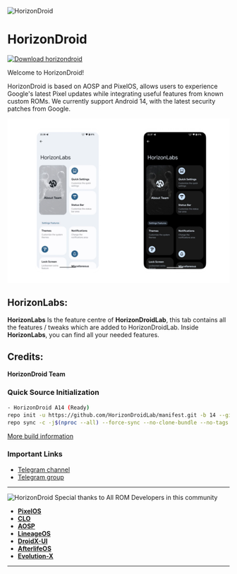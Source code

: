 ![HorizonDroid](https://github.com/zamkara/.github/blob/main/horizon.svg) 

HorizonDroid
===========

[![Download horizondroid](https://img.shields.io/sourceforge/dt/horizondroid.svg)](https://sourceforge.net/projects/horizondroid/files/latest/download)

Welcome to HorizonDroid!

HorizonDroid is based on AOSP and PixelOS, allows users to experience Google's latest Pixel updates while integrating useful features from known custom ROMs.
We currently support Android 14, with the latest security patches from Google.

<p align="center">
<img src="https://github.com/ryzenforce990/ryzenforce990/blob/main/20240210_231505.png" />
</p>

HorizonLabs:
------------------------

**HorizonLabs** Is the feature centre of **HorizonDroidLab**, this tab contains all the features / tweaks which are added to HorizonDroidLab.
Inside **HorizonLabs**, you can find all your needed features.

Credits:
-------
 **HorizonDroid Team**

### Quick Source Initialization ###
```bash
- HorizonDroid A14 (Ready)
repo init -u https://github.com/HorizonDroidLab/manifest.git -b 14 --git-lfs
repo sync -c -j$(nproc --all) --force-sync --no-clone-bundle --no-tags
```

[More build information](https://github.com/HorizonDroidLab/manifest)

### Important Links

- [Telegram channel](https://t.me/horizondroid)
- [Telegram group](https://t.me/HorizonDroidChat)

-----------------------------------------------------------------------------
![HorizonDroid](https://github.com/zamkara/.github/blob/main/credit.svg)
 Special thanks to All ROM Developers in this community
 * [**PixelOS**](https://github.com/PixelOS-Fourteen)
 * [**CLO**](https://git.codelinaro.org)
 * [**AOSP**](https://android.googlesource.com)
 * [**LineageOS**](https://github.com/LineageOS)
 * [**DroidX-UI**](https://github.com/DroidX-UI)
 * [**AfterlifeOS**](https://github.com/AfterLifePrjkt13)
 * [**Evolution-X**](https://github.com/Evolution-X)

-----------------------------------------------------------------------------
